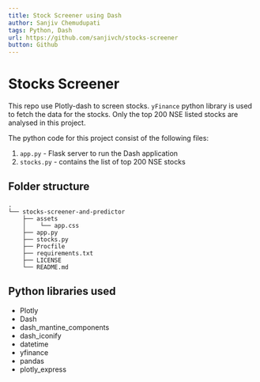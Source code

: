```yaml
---
title: Stock Screener using Dash
author: Sanjiv Chemudupati
tags: Python, Dash
url: https://github.com/sanjivch/stocks-screener
button: Github
---
```


# Stocks Screener

This repo use Plotly-dash to screen stocks. `yFinance` python library is used to fetch the data for the stocks. Only the top 200 NSE listed stocks are analysed in this project.

The python code for this project consist of the following files:

1. `app.py` - Flask server to run the Dash application
2. `stocks.py` - contains the list of top 200 NSE stocks


## Folder structure
```
.
└── stocks-screener-and-predictor
    ├── assets
    │    └── app.css
    ├── app.py
    ├── stocks.py
    ├── Procfile
    ├── requirements.txt
    ├── LICENSE
    └── README.md
 ```

## Python libraries used

- Plotly
- Dash
- dash_mantine_components
- dash_iconify
- datetime
- yfinance
- pandas
- plotly_express